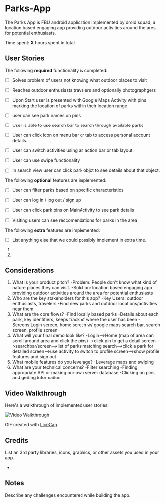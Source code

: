 # Parks-App
The Parks App is FBU android application implemented by droid squad, a location based engaging app providing outdoor activities around the ares for potential enthusiasts.


Time spent: **X** hours spent in total

## User Stories

The following **required** functionality is completed:

- [ ] Solves problem of users not knowing what outdoor places to visit
- [ ] Reaches outdoor enthusiasts travelers and optionally photographgers

- [ ] Upon Start user is presented with Google Maps Activity with pins marking the location of parks within their location    range
- [ ] user can see park names on pins
- [ ] User is able to use search bar to search through available parks
- [ ] User can click icon on menu bar or tab to access personal account details.
- [ ] User can switch activities using an action bar or tab layout.
- [ ] User can use swipe functionality
- [ ] In search view user can click park objct to see details about that object.

The following **optional** features are implemented:

- [ ] User can filter parks based on specific characteristics
- [ ] User can log in / log out / sign up
- [ ] User can click park pins on MainActivity to see park details
- [ ] Visiting users can see reccomendations for parks in the area



The following **extra** features are implemented:

- [ ] List anything else that we could possibly implement in extra time.
1.
2.

## Considerations
1. What is your product pitch?
-Problem: People don't know what kind of nature places they can visit. 
-Solution: location based engaging app providing outdoor activities around the area for potential enthusiasts
2. Who are the key stakeholders for this app?
-Key Users:  outdoor enthusiasts, travelers
-Find new parks and outdoor locations/activities near them
3. What are the core flows?
-Find locally based parks
-Details about each park, key identifiers, keeps track of where the user has been
-Screens:Login screen, home screen w/ google maps search bar, search screen, profile screen
4. What will your final demo look like?
-Login-->Home (map of area can scroll around area and click the pins)-->click pin to get a detail screen-->searchbar/screen-->list of parks matching search-->click a park for detailed screen-->use activity to switch to profile screen-->show profile features and sign out
5. What mobile features do you leverage?
-Leverage maps and swiping
6. What are your technical concerns?
-Filter searching
-Finding appropriate API or making our own server database
-Clicking on pins and getting information

## Video Walkthrough

Here's a walkthrough of implemented user stories:

<img src='http://i.imgur.com/link/to/your/gif/file.gif' title='Video Walkthrough' width='' alt='Video Walkthrough' />

GIF created with [LiceCap](http://www.cockos.com/licecap/).

## Credits

List an 3rd party libraries, icons, graphics, or other assets you used in your app.

- 


## Notes

Describe any challenges encountered while building the app.
